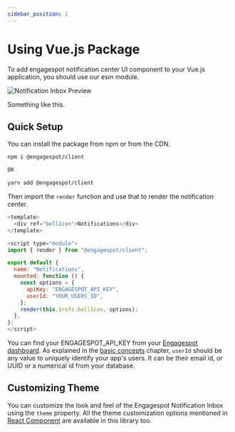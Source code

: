 ```yaml
---
sidebar_position: 1
---
```


# Using Vue.js Package

To add engagespot notification center UI component to your Vue.js application, you should use our esm module.

![Notification Inbox Preview](https://i.postimg.cc/BbPF7Cpk/notifications.png)

Something like this.

## Quick Setup

You can install the package from npm or from the CDN.

```bash
npm i @engagespot/client

OR

yarn add @engagespot/client
```

Then import the `render` function and use that to render the notification center.

```javascript
<template>
  <div ref="bellIcon">Notifications</div>
</template>

<script type="module">
import { render } from "@engagespot/client";

export default {
  name: "Notifications",
  mounted: function () {
    const options = {
      apiKey: "ENGAGESPOT_API_KEY",
      userId: "YOUR_USERS_ID",
    };
    render(this.$refs.bellIcon, options);
  },
};
</script>
```

You can find your ENGAGESPOT_API_KEY from your [Engagespot dashboard](https://portal.engagespot.co). As explained in the [basic concepts](../introduction/understanding-concepts.md) chapter, `userId` should be any value to uniquely identify your app's users. It can be their email id, or UUID or a numerical id from your database.

## Customizing Theme

You can customize the look and feel of the Engagespot Notification Inbox using the `theme` property. All the theme customization options mentioned in [React Component](./using-react-component#available-themeing-options) are available in this library too.
